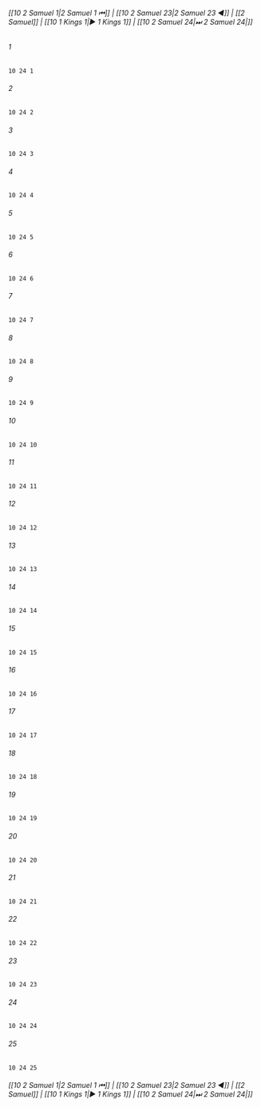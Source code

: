 
###### [[10 2 Samuel 1|2 Samuel 1 ⏮]] | [[10 2 Samuel 23|2 Samuel 23 ◀]] | [[2 Samuel]] | [[10 1 Kings 1|▶ 1 Kings 1]] | [[10 2 Samuel 24|⏭ 2 Samuel 24|]]

###### 1
``` verse
10 24 1 
```
###### 2
``` verse
10 24 2 
```
###### 3
``` verse
10 24 3 
```
###### 4
``` verse
10 24 4 
```
###### 5
``` verse
10 24 5 
```
###### 6
``` verse
10 24 6 
```
###### 7
``` verse
10 24 7 
```
###### 8
``` verse
10 24 8 
```
###### 9
``` verse
10 24 9 
```
###### 10
``` verse
10 24 10 
```
###### 11
``` verse
10 24 11 
```
###### 12
``` verse
10 24 12 
```
###### 13
``` verse
10 24 13 
```
###### 14
``` verse
10 24 14 
```
###### 15
``` verse
10 24 15 
```
###### 16
``` verse
10 24 16 
```
###### 17
``` verse
10 24 17 
```
###### 18
``` verse
10 24 18 
```
###### 19
``` verse
10 24 19 
```
###### 20
``` verse
10 24 20 
```
###### 21
``` verse
10 24 21 
```
###### 22
``` verse
10 24 22 
```
###### 23
``` verse
10 24 23 
```
###### 24
``` verse
10 24 24 
```
###### 25
``` verse
10 24 25 
```

###### [[10 2 Samuel 1|2 Samuel 1 ⏮]] | [[10 2 Samuel 23|2 Samuel 23 ◀]] | [[2 Samuel]] | [[10 1 Kings 1|▶ 1 Kings 1]] | [[10 2 Samuel 24|⏭ 2 Samuel 24|]]

